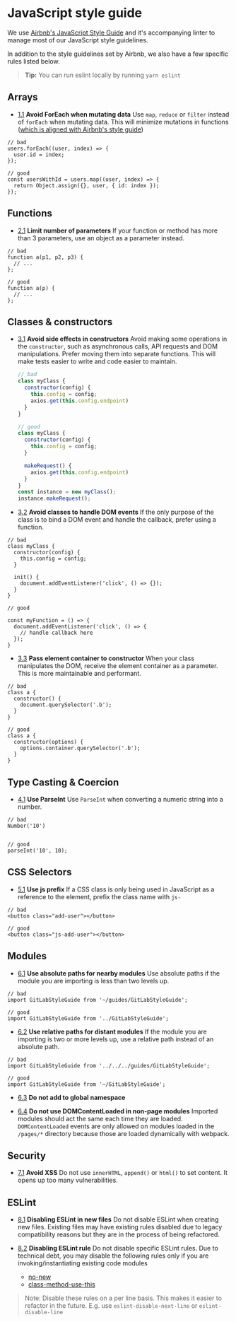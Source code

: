 # JavaScript style guide

We use [Airbnb's JavaScript Style Guide][airbnb-style-guide] and it's accompanying linter to manage most of our JavaScript style guidelines.

In addition to the style guidelines set by Airbnb, we also have a few specific rules listed below.

> **Tip:**
You can run eslint locally by running `yarn eslint`

## Arrays

<a name="avoid-foreach"></a><a name="1.1"></a>
- [1.1](#avoid-foreach) **Avoid ForEach when mutating data** Use `map`, `reduce` or `filter` instead of `forEach` when mutating data. This will minimize mutations in functions ([which is aligned with Airbnb's style guide][airbnb-minimize-mutations])

```
// bad
users.forEach((user, index) => {
  user.id = index;
});

// good
const usersWithId = users.map((user, index) => {
  return Object.assign({}, user, { id: index });
});
```

## Functions

<a name="limit-params"></a><a name="2.1"></a>
- [2.1](#limit-params) **Limit number of parameters** If your function or method has more than 3 parameters, use an object as a parameter instead.

```
// bad
function a(p1, p2, p3) {
  // ...
};

// good
function a(p) {
  // ...
};
```

## Classes & constructors

<a name="avoid-constructor-side-effects"></a><a name="3.1"></a>
- [3.1](#avoid-constructor-side-effects) **Avoid side effects in constructors** Avoid making some operations in the `constructor`, such as asynchronous calls, API requests and DOM manipulations. Prefer moving them into separate functions. This will make tests easier to write and code easier to maintain.

  ```javascript
  // bad
  class myClass {
    constructor(config) {
      this.config = config;
      axios.get(this.config.endpoint)
    }
  }

  // good
  class myClass {
    constructor(config) {
      this.config = config;
    }

    makeRequest() {
      axios.get(this.config.endpoint)
    }
  }
  const instance = new myClass();
  instance.makeRequest();

  ```

<a name="avoid-classes-to-handle-dom-events"></a><a name="3.2"></a>
- [3.2](#avoid-classes-to-handle-dom-events) **Avoid classes to handle DOM events** If the only purpose of the class is to bind a DOM event and handle the callback, prefer using a function.

```
// bad
class myClass {
  constructor(config) {
    this.config = config;
  }

  init() {
    document.addEventListener('click', () => {});
  }
}

// good

const myFunction = () => {
  document.addEventListener('click', () => {
    // handle callback here
  });
}
```

<a name="element-container"></a><a name="3.3"></a>
- [3.3](#element-container) **Pass element container to constructor** When your class manipulates the DOM, receive the element container as a parameter.
This is more maintainable and performant.

```
// bad
class a {
  constructor() {
    document.querySelector('.b');
  }
}

// good
class a {
  constructor(options) {
    options.container.querySelector('.b');
  }
}
```

## Type Casting & Coercion

<a name="use-parseint"></a><a name="4.1"></a>
- [4.1](#use-parseint) **Use ParseInt** Use `ParseInt` when converting a numeric string into a number.

```
// bad
Number('10')


// good
parseInt('10', 10);
```

## CSS Selectors

<a name="use-js-prefix"></a><a name="5.1"></a>
- [5.1](#use-js-prefix) **Use js prefix** If a CSS class is only being used in JavaScript as a reference to the element, prefix the class name with `js-`

```
// bad
<button class="add-user"></button>

// good
<button class="js-add-user"></button>
```

## Modules

<a name="use-absolute-paths"></a><a name="6.1"></a>
- [6.1](#use-absolute-paths) **Use absolute paths for nearby modules** Use absolute paths if the module you are importing is less than two levels up.

```
// bad
import GitLabStyleGuide from '~/guides/GitLabStyleGuide';

// good
import GitLabStyleGuide from '../GitLabStyleGuide';
```

<a name="use-relative-paths"></a><a name="6.2"></a>
- [6.2](#use-relative-paths) **Use relative paths for distant modules** If the module you are importing is two or more levels up, use a relative path instead of an absolute path.

```
// bad
import GitLabStyleGuide from '../../../guides/GitLabStyleGuide';

// good
import GitLabStyleGuide from '~/GitLabStyleGuide';
```

<a name="global-namespace"></a><a name="6.3"></a>
- [6.3](#global-namespace) **Do not add to global namespace**

<a name="domcontentloaded"></a><a name="6.4"></a>
- [6.4](#domcontentloaded) **Do not use DOMContentLoaded in non-page modules** Imported modules should act the same each time they are loaded. `DOMContentLoaded` events are only allowed on modules loaded in the `/pages/*` directory because those are loaded dynamically with webpack.

## Security

<a name="avoid-xss"></a><a name="7.1"></a>
- [7.1](#avoid-xss) **Avoid XSS** Do not use `innerHTML`, `append()` or `html()` to set content. It opens up too many vulnerabilities.

## ESLint

<a name="disable-eslint-file"></a><a name="8.1"></a>
- [8.1](#disable-eslint-file) **Disabling ESLint in new files** Do not disable ESLint when creating new files. Existing files may have existing rules disabled due to legacy compatibility reasons but they are in the process of being refactored.

<a name="disable-eslint-rule"></a><a name="8.2"></a>
- [8.2](#disable-eslint-rule) **Disabling ESLint rule** Do not disable specific ESLint rules. Due to technical debt, you may disable the following rules only if you are invoking/instantiating existing code modules

  - [no-new][no-new]
  - [class-method-use-this][class-method-use-this]

> Note: Disable these rules on a per line basis. This makes it easier to refactor in the future. E.g. use `eslint-disable-next-line` or `eslint-disable-line`

[airbnb-style-guide]: https://github.com/airbnb/javascript
[airbnb-minimize-mutations]: https://github.com/airbnb/javascript#testing--for-real
[no-new]: http://eslint.org/docs/rules/no-new
[class-method-use-this]: http://eslint.org/docs/rules/class-methods-use-this
